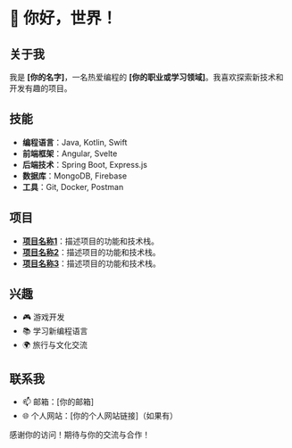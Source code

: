 # 🌟 你好，世界！

## 关于我
我是 **[你的名字]**，一名热爱编程的 **[你的职业或学习领域]**。我喜欢探索新技术和开发有趣的项目。


## 技能
- **编程语言**：Java, Kotlin, Swift
- **前端框架**：Angular, Svelte
- **后端技术**：Spring Boot, Express.js
- **数据库**：MongoDB, Firebase
- **工具**：Git, Docker, Postman

## 项目
- **[项目名称1](项目链接)**：描述项目的功能和技术栈。
- **[项目名称2](项目链接)**：描述项目的功能和技术栈。
- **[项目名称3](项目链接)**：描述项目的功能和技术栈。

## 兴趣
- 🎮 游戏开发
- 📚 学习新编程语言
- 🌍 旅行与文化交流

## 联系我
- 📫 邮箱：[你的邮箱]
- 🌐 个人网站：[你的个人网站链接]（如果有）

感谢你的访问！期待与你的交流与合作！
